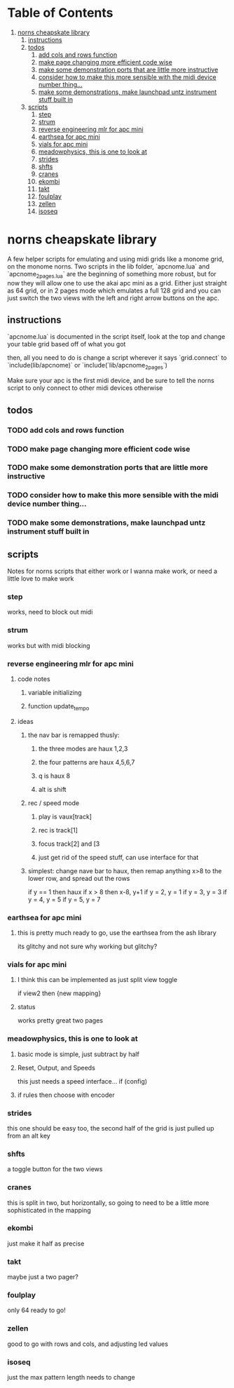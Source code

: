 
# Table of Contents

1.  [norns cheapskate library](#org0e546c5)
    1.  [instructions](#org42ed9d4)
    2.  [todos](#orgf42c8e5)
        1.  [add cols and rows function](#org83f05cc)
        2.  [make page changing more efficient code wise](#org77afa5e)
        3.  [make some demonstration ports that are little more instructive](#orga40afa7)
        4.  [consider how to make this more sensible with the midi device number thing&#x2026;](#org64505c4)
        5.  [make some demonstrations, make launchpad untz instrument stuff built in](#org31b607f)
    3.  [scripts](#org261617c)
        1.  [step](#orgedb845e)
        2.  [strum](#org9cccd1f)
        3.  [reverse engineering mlr for apc mini](#org8a675de)
        4.  [earthsea for apc mini](#org9841e43)
        5.  [vials for apc mini](#org62ae768)
        6.  [meadowphysics, this is one to look at](#orgc8f0e19)
        7.  [strides](#org83a4422)
        8.  [shfts](#org3e15793)
        9.  [cranes](#orgc623d97)
        10. [ekombi](#orgfd59ba4)
        11. [takt](#orgf0eced5)
        12. [foulplay](#org44f2df4)
        13. [zellen](#org58ec7ff)
        14. [isoseq](#org0602329)


<a id="org0e546c5"></a>

# norns cheapskate library

A few helper scripts for emulating and using midi grids like a monome grid, on the monome norns.
Two scripts in the lib folder, \`apcnome.lua\` and \`apcnome<sub>2pages.lua</sub>\` are the beginning of something more robust, but for now they will allow one to use the akai apc mini as a grid.  Either just straight as 64 grid, or in 2 pages mode which emulates a full 128 grid and you can just switch the two views with the left and right arrow buttons on the apc.  


<a id="org42ed9d4"></a>

## instructions

\`apcnome.lua\` is documented in the script itself, look at the top and change your table grid based off of what you got 

then, all you need to do is change a script wherever it says \`grid.connect\` to \`include(lib/apcnome)\` or \`include(\`lib/apcnome<sub>2pages</sub>\`)

Make sure your apc is the first midi device, and be sure to tell the norns script to only connect to other midi devices otherwise 


<a id="orgf42c8e5"></a>

## todos


<a id="org83f05cc"></a>

### TODO add cols and rows function


<a id="org77afa5e"></a>

### TODO make page changing more efficient code wise


<a id="orga40afa7"></a>

### TODO make some demonstration ports that are little more instructive


<a id="org64505c4"></a>

### TODO consider how to make this more sensible with the midi device number thing&#x2026;


<a id="org31b607f"></a>

### TODO make some demonstrations, make launchpad untz instrument stuff built in


<a id="org261617c"></a>

## scripts

Notes for norns scripts that either work or I wanna make work, or need a little love to make work


<a id="orgedb845e"></a>

### step

works, need to block out midi


<a id="org9cccd1f"></a>

### strum

works but with midi blocking


<a id="org8a675de"></a>

### reverse engineering mlr for apc mini

1.  code notes

    1.  variable initializing
    
    2.  function update<sub>tempo</sub>

2.  ideas

    1.  the nav bar is remapped thusly:
    
        1.  the three modes are haux 1,2,3
        
        2.  the four patterns are haux 4,5,6,7
        
        3.  q is haux 8
        
        4.  alt is shift
    
    2.  rec / speed mode
    
        1.  play is vaux[track]
        
        2.  rec is track[1]
        
        3.  focus track[2] and [3
        
        4.  just get rid of the speed stuff, can use interface for that
    
    3.  simplest:  change nave bar to haux, then remap anything x>8 to the lower row, and spread out the rows
    
        if y == 1 then haux
        if x > 8 then x-8, y+1
        if y = 2, y = 1
        if y = 3, y = 3
        if y = 4, y = 5
        if y = 5, y = 7


<a id="org9841e43"></a>

### earthsea for apc mini

1.  this is pretty much ready to go, use the earthsea from the ash library

    its glitchy and not sure why
    working but glitchy?


<a id="org62ae768"></a>

### vials for apc mini

1.  I think this can be implemented as just split view toggle

    if view2 then {new mapping}

2.  status

    works pretty great two pages


<a id="orgc8f0e19"></a>

### meadowphysics, this is one to look at

1.  basic mode is simple, just subtract by half

2.  Reset, Output, and Speeds

    this just needs a speed interface&#x2026;
    if (config)

3.  if rules then choose with encoder


<a id="org83a4422"></a>

### strides

this one should be easy too, the second half of the grid is just pulled up from an alt key


<a id="org3e15793"></a>

### shfts

a toggle button for the two views


<a id="orgc623d97"></a>

### cranes

this is split in two, but horizontally, so going to need to be a little more sophisticated in the mapping


<a id="orgfd59ba4"></a>

### ekombi

just make it half as precise


<a id="orgf0eced5"></a>

### takt

maybe just a two pager?


<a id="org44f2df4"></a>

### foulplay

only 64 ready to go!


<a id="org58ec7ff"></a>

### zellen

good to go with rows and cols, and adjusting led values


<a id="org0602329"></a>

### isoseq

just the max pattern length needs to change

